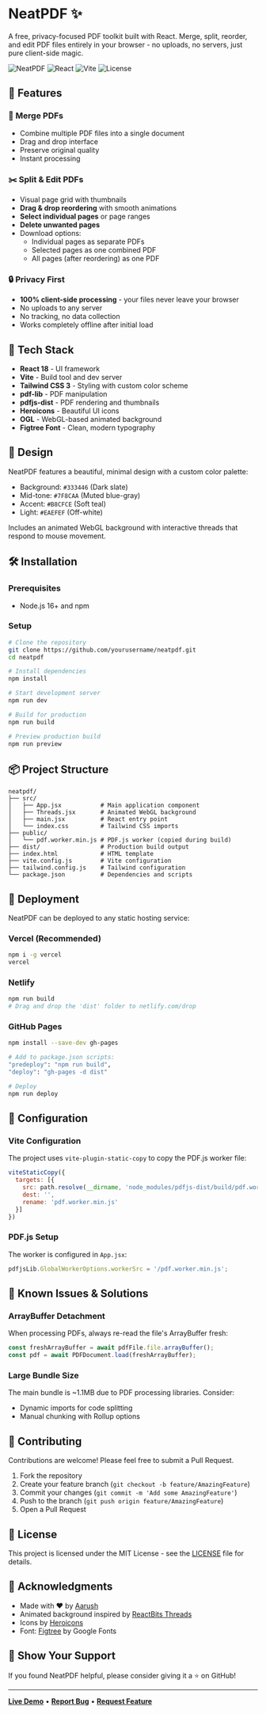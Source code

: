 # NeatPDF ✨

A free, privacy-focused PDF toolkit built with React. Merge, split, reorder, and edit PDF files entirely in your browser - no uploads, no servers, just pure client-side magic.

![NeatPDF](https://img.shields.io/badge/PDF-Toolkit-B8CFCE?style=for-the-badge)
![React](https://img.shields.io/badge/React-18-61DAFB?style=for-the-badge&logo=react)
![Vite](https://img.shields.io/badge/Vite-5-646CFF?style=for-the-badge&logo=vite)
![License](https://img.shields.io/badge/License-MIT-green?style=for-the-badge)

## 🚀 Features

### 📄 Merge PDFs
- Combine multiple PDF files into a single document
- Drag and drop interface
- Preserve original quality
- Instant processing

### ✂️ Split & Edit PDFs
- Visual page grid with thumbnails
- **Drag & drop reordering** with smooth animations
- **Select individual pages** or page ranges
- **Delete unwanted pages**
- Download options:
  - Individual pages as separate PDFs
  - Selected pages as one combined PDF
  - All pages (after reordering) as one PDF

### 🔒 Privacy First
- **100% client-side processing** - your files never leave your browser
- No uploads to any server
- No tracking, no data collection
- Works completely offline after initial load

## 🎨 Tech Stack

- **React 18** - UI framework
- **Vite** - Build tool and dev server
- **Tailwind CSS 3** - Styling with custom color scheme
- **pdf-lib** - PDF manipulation
- **pdfjs-dist** - PDF rendering and thumbnails
- **Heroicons** - Beautiful UI icons
- **OGL** - WebGL-based animated background
- **Figtree Font** - Clean, modern typography

## 🎨 Design

NeatPDF features a beautiful, minimal design with a custom color palette:
- Background: `#333446` (Dark slate)
- Mid-tone: `#7F8CAA` (Muted blue-gray)
- Accent: `#B8CFCE` (Soft teal)
- Light: `#EAEFEF` (Off-white)

Includes an animated WebGL background with interactive threads that respond to mouse movement.

## 🛠️ Installation

### Prerequisites
- Node.js 16+ and npm

### Setup

```bash
# Clone the repository
git clone https://github.com/yourusername/neatpdf.git
cd neatpdf

# Install dependencies
npm install

# Start development server
npm run dev

# Build for production
npm run build

# Preview production build
npm run preview
```

## 📦 Project Structure

```
neatpdf/
├── src/
│   ├── App.jsx           # Main application component
│   ├── Threads.jsx       # Animated WebGL background
│   ├── main.jsx          # React entry point
│   └── index.css         # Tailwind CSS imports
├── public/
│   └── pdf.worker.min.js # PDF.js worker (copied during build)
├── dist/                 # Production build output
├── index.html            # HTML template
├── vite.config.js        # Vite configuration
├── tailwind.config.js    # Tailwind configuration
└── package.json          # Dependencies and scripts
```

## 🚢 Deployment

NeatPDF can be deployed to any static hosting service:

### Vercel (Recommended)
```bash
npm i -g vercel
vercel
```

### Netlify
```bash
npm run build
# Drag and drop the 'dist' folder to netlify.com/drop
```

### GitHub Pages
```bash
npm install --save-dev gh-pages

# Add to package.json scripts:
"predeploy": "npm run build",
"deploy": "gh-pages -d dist"

# Deploy
npm run deploy
```

## 🔧 Configuration

### Vite Configuration
The project uses `vite-plugin-static-copy` to copy the PDF.js worker file:

```js
viteStaticCopy({
  targets: [{
    src: path.resolve(__dirname, 'node_modules/pdfjs-dist/build/pdf.worker.min.mjs'),
    dest: '',
    rename: 'pdf.worker.min.js'
  }]
})
```

### PDF.js Setup
The worker is configured in `App.jsx`:
```js
pdfjsLib.GlobalWorkerOptions.workerSrc = '/pdf.worker.min.js';
```

## 🐛 Known Issues & Solutions

### ArrayBuffer Detachment
When processing PDFs, always re-read the file's ArrayBuffer fresh:
```js
const freshArrayBuffer = await pdfFile.file.arrayBuffer();
const pdf = await PDFDocument.load(freshArrayBuffer);
```

### Large Bundle Size
The main bundle is ~1.1MB due to PDF processing libraries. Consider:
- Dynamic imports for code splitting
- Manual chunking with Rollup options

## 🤝 Contributing

Contributions are welcome! Please feel free to submit a Pull Request.

1. Fork the repository
2. Create your feature branch (`git checkout -b feature/AmazingFeature`)
3. Commit your changes (`git commit -m 'Add some AmazingFeature'`)
4. Push to the branch (`git push origin feature/AmazingFeature`)
5. Open a Pull Request

## 📝 License

This project is licensed under the MIT License - see the [LICENSE](LICENSE) file for details.

## 💖 Acknowledgments

- Made with ❤️ by [Aarush](https://github.com/yourusername)
- Animated background inspired by [ReactBits Threads](https://reactbits.dev)
- Icons by [Heroicons](https://heroicons.com)
- Font: [Figtree](https://fonts.google.com/specimen/Figtree) by Google Fonts

## 🌟 Show Your Support

If you found NeatPDF helpful, please consider giving it a ⭐️ on GitHub!

---

**[Live Demo](https://your-neatpdf-url.netlify.app)** • **[Report Bug](https://github.com/yourusername/neatpdf/issues)** • **[Request Feature](https://github.com/yourusername/neatpdf/issues)**
